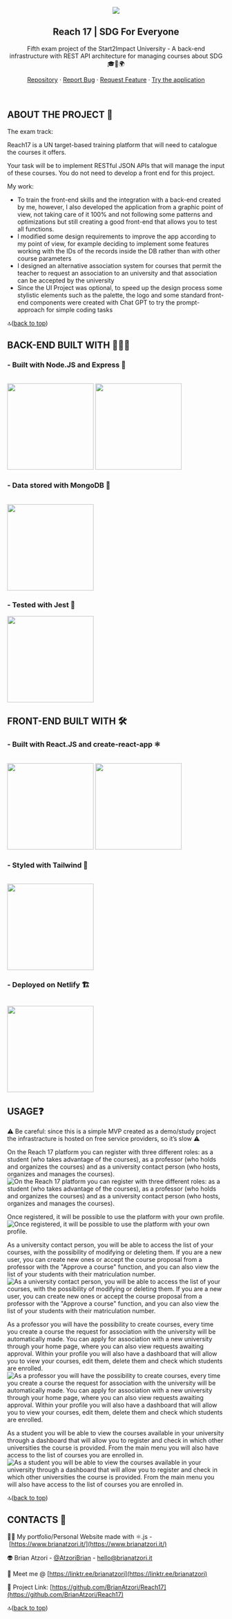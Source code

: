 <a name="readme-top"></a>
<div align="center">
<img src="Reach%2017%2042aadff118e64e9298681ed32d203712/Reach17.png"/> 

## Reach 17 | SDG For Everyone

Fifth exam project of the Start2Impact University - A back-end infrastructure with REST API architecture for managing courses about SDG 🎓🎯🌍

[Repository](https://github.com/BrianAtzori/Reach17) · [Report Bug](https://github.com/BrianAtzori/Reach17/issues) · [Request Feature](https://github.com/BrianAtzori/Reach17/issues) · [Try the application](https://reach17.netlify.app/)
</div>

<br/>

## ABOUT THE PROJECT 🧶

The exam track:

Reach17 is a UN target-based training platform that will need to catalogue the courses it offers.

Your task will be to implement RESTful JSON APIs that will manage the input of these courses. You do not need to develop a front end for this project.

My work:

- To train the front-end skills and the integration with a back-end created by me, however, I also developed the application from a graphic point of view, not taking care of it 100% and not following some patterns and optimizations but still creating a good front-end that allows you to test all functions.
- I modified some design requirements to improve the app according to my point of view, for example deciding to implement some features working with the IDs of the records inside the DB rather than with other course parameters
- I designed an alternative association system for courses that permit the teacher to request an association to an university and that association can be accepted by the university
- Since the UI Project was optional, to speed up the design process some stylistic elements such as the palette, the logo and some standard front-end components were created with Chat GPT to try the prompt-approach for simple coding tasks

🔝([back to top](https://github.com/BrianAtzori/Reach17#readme-top))

## BACK-END BUILT WITH 👷🏻‍♂️
<h3>- Built with Node.JS and Express 🐝</h3>
<br/>
<img width="200" src="Reach%2017%2042aadff118e64e9298681ed32d203712/Untitled.png"/>
<img width="200" src="Reach%2017%2042aadff118e64e9298681ed32d203712/Untitled%201.png"/>

<h3>- Data stored with MongoDB 🍃</h3>
<br/>
<img width="200" src="Reach%2017%2042aadff118e64e9298681ed32d203712/Untitled%202.png"/>
<br/>

<h3>- Tested with Jest 🚀</h3>
<img width="200" src="Reach%2017%2042aadff118e64e9298681ed32d203712/Untitled%203.png"/>


## FRONT-END BUILT WITH 🛠

<h3>- Built with React.JS and create-react-app ⚛️</h3>
<br/>
<img width="200" src="Reach%2017%2042aadff118e64e9298681ed32d203712/react.png"/>
<img width="200" src="Reach%2017%2042aadff118e64e9298681ed32d203712/create-ra.png"/>
 <br/>
<h3>- Styled with Tailwind 🎨</h3>
<br/>
<img width="200" src="Reach%2017%2042aadff118e64e9298681ed32d203712/tailwind.png"/>
<br/>
<h3>- Deployed on Netlify 🏗️</h3>
<br/>
<img width="200" src="Reach%2017%2042aadff118e64e9298681ed32d203712/netlify.png"/>
<br/>


## USAGE❓

⚠️ Be careful: since this is a simple MVP created as a demo/study project the infrastracture is hosted on free service providers, so it’s slow ⚠️

On the Reach 17 platform you can register with three different roles: as a student (who takes advantage of the courses), as a professor (who holds and organizes the courses) and as a university contact person (who hosts, organizes and manages the courses).
![On the Reach 17 platform you can register with three different roles: as a student (who takes advantage of the courses), as a professor (who holds and organizes the courses) and as a university contact person (who hosts, organizes and manages the courses).](Reach%2017%2042aadff118e64e9298681ed32d203712/Untitled%204.png)

Once registered, it will be possible to use the platform with your own profile.
![Once registered, it will be possible to use the platform with your own profile.](Reach%2017%2042aadff118e64e9298681ed32d203712/Untitled%206.png)


As a university contact person, you will be able to access the list of your courses, with the possibility of modifying or deleting them. If you are a new user, you can create new ones or accept the course proposal from a professor with the "Approve a course" function, and you can also view the list of your students with their matriculation number.
![As a university contact person, you will be able to access the list of your courses, with the possibility of modifying or deleting them. If you are a new user, you can create new ones or accept the course proposal from a professor with the "Approve a course" function, and you can also view the list of your students with their matriculation number.](Reach%2017%2042aadff118e64e9298681ed32d203712/Untitled%205.png)

As a professor you will have the possibility to create courses, every time you create a course the request for association with the university will be automatically made. You can apply for association with a new university through your home page, where you can also view requests awaiting approval.
Within your profile you will also have a dashboard that will allow you to view your courses, edit them, delete them and check which students are enrolled.
![As a professor you will have the possibility to create courses, every time you create a course the request for association with the university will be automatically made. You can apply for association with a new university through your home page, where you can also view requests awaiting approval.
Within your profile you will also have a dashboard that will allow you to view your courses, edit them, delete them and check which students are enrolled.](Reach%2017%2042aadff118e64e9298681ed32d203712/Untitled%207.png)

As a student you will be able to view the courses available in your university through a dashboard that will allow you to register and check in which other universities the course is provided. From the main menu you will also have access to the list of courses you are enrolled in.
![As a student you will be able to view the courses available in your university through a dashboard that will allow you to register and check in which other universities the course is provided. From the main menu you will also have access to the list of courses you are enrolled in.](Reach%2017%2042aadff118e64e9298681ed32d203712/Untitled%208.png)

🔝([back to top](https://github.com/BrianAtzori/Awaca#readme-top))

## CONTACTS 💬

🤝🏻 My portfolio/Personal Website made with ⚛️.js - [https://www.brianatzori.it/](https://www.brianatzori.it/)

👽 Brian Atzori - [@AtzoriBrian](https://twitter.com/AtzoriBrian) - [hello@brianatzori.it](mailto:hello@brianatzori.it)

📖 Meet me @ [https://linktr.ee/brianatzori](https://linktr.ee/brianatzori)

🔗 Project Link: [https://github.com/BrianAtzori/Reach17](https://github.com/BrianAtzori/Reach17)

🔝([back to top](https://github.com/BrianAtzori/Awaca#readme-top))
